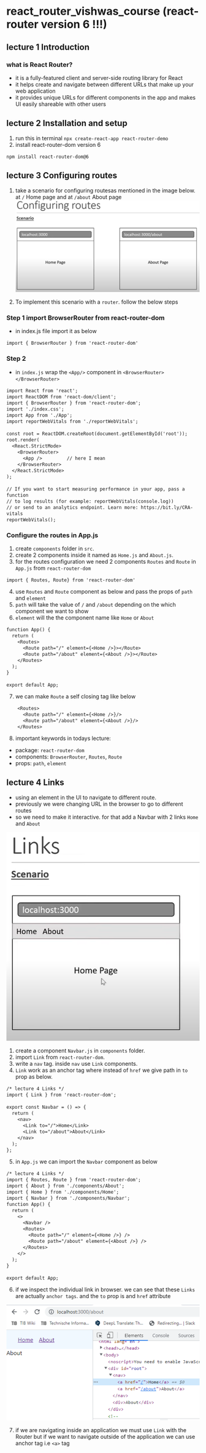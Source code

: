 # react_router_vishwas_course (react-router version 6 !!!)

## lecture 1 Introduction

### what is React Router?

- it is a fully-featured client and server-side routing library for React
- it helps create and navigate between different URLs that make up your web application
- it provides unique URLs for different components in the app and makes UI easily shareable with other users

## lecture 2 Installation and setup

1. run this in terminal `npx create-react-app react-router-demo`
2. install react-router-dom version 6

```
npm install react-router-dom@6
```

## lecture 3 Configuring routes

1. take a scenario for configuring routesas mentioned in the image below. at `/` Home page and at `/about` About page
   ![configuring routes](./pictures/configuring_routes_scenario.PNG)

2. To implement this scenario with a `router`. follow the below steps

### Step 1 import BrowserRouter from react-router-dom

- in index.js file import it as below

```
import { BrowserRouter } from 'react-router-dom'
```

### Step 2

- in `index.js` wrap the `<App/>` component in `<BrowserRouter></BrowserRouter>`

```
import React from 'react';
import ReactDOM from 'react-dom/client';
import { BrowserRouter } from 'react-router-dom';
import './index.css';
import App from './App';
import reportWebVitals from './reportWebVitals';

const root = ReactDOM.createRoot(document.getElementById('root'));
root.render(
  <React.StrictMode>
    <BrowserRouter>
      <App />         // here I mean
    </BrowserRouter>
  </React.StrictMode>
);

// If you want to start measuring performance in your app, pass a function
// to log results (for example: reportWebVitals(console.log))
// or send to an analytics endpoint. Learn more: https://bit.ly/CRA-vitals
reportWebVitals();
```

### Configure the routes in App.js

1. create `components` folder in `src`.
2. create 2 components inside it named as `Home.js` and `About.js`.
3. for the routes configuration we need 2 components `Routes` and `Route` in `App.js` from `react-router-dom`

```
import { Routes, Route} from 'react-router-dom'
```

4. use `Routes` and `Route` component as below and pass the props of `path` and `element`
5. `path` will take the value of `/` and `/about` depending on the which component we want to show
6. `element` will the the component name like `Home` or `About`

```
function App() {
  return (
    <Routes>
      <Route path="/" element={<Home />}></Route>
      <Route path="/about" element={<About />}></Route>
    </Routes>
  );
}

export default App;
```

7. we can make `Route` a self closing tag like below

```
    <Routes>
      <Route path="/" element={<Home />}/>
      <Route path="/about" element={<About />}/>
    </Routes>
```

8. important keywords in todays lecture:

- package: `react-router-dom`
- components: `BrowserRouter`, `Routes`, `Route`
- props: `path`, `element`

## lecture 4 Links

- using an element in the UI to navigate to different route.
- previously we were changing URL in the browser to go to different routes
- so we need to make it interactive. for that add a Navbar with 2 links `Home` and `About`

![Navbar for links](./pictures/Navbar_links.PNG)

1. create a component `Navbar.js` in `components` folder.
2. import `Link` from `react-router-dom`.
3. write a `nav` tag. inside `nav` use `Link` components.
4. `Link` work as an anchor tag where instead of `href` we give path in `to` prop as below.

```
/* lecture 4 Links */
import { Link } from 'react-router-dom';

export const Navbar = () => {
  return (
    <nav>
      <Link to="/">Home</Link>
      <Link to="/about">About</Link>
    </nav>
  );
};
```

5. in `App.js` we can import the `Navbar` component as below

```
/* lecture 4 Links */
import { Routes, Route } from 'react-router-dom';
import { About } from './components/About';
import { Home } from './components/Home';
import { Navbar } from './components/Navbar';
function App() {
  return (
    <>
      <Navbar />
      <Routes>
        <Route path="/" element={<Home />} />
        <Route path="/about" element={<About />} />
      </Routes>
    </>
  );
}

export default App;
```

6. if we inspect the individual link in browser. we can see that these `Links` are actually `anchor tags`. and the `to` prop is and `href` attribute

![Link_to_anchor_tag](./pictures/Link_change_a_tag.PNG)

7. if we are navigating inside an application we must use `Link` with the Router but if we want to navigate outside of the application we can use anchor tag i.e `<a>` tag
